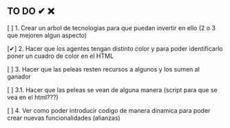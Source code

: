 ## TO DO ✔ ❌

[ ] 1. Crear un arbol de tecnologias para que puedan invertir en ello (2 o 3 que mejoren algun aspecto)

[✔] 2. Hacer que los agentes tengan distinto color y para poder identificarlo poner un cuadro de color en el HTML 

[ ] 3. Hacer que las peleas resten recursos a algunos y los sumen al ganador
  
[ ] 3.1. Hacer que las peleas se vean de alguna manera (script para que se vea en el html???) 

[ ] 4. Ver como poder introducir codigo de manera dinamica para poder crear nuevas funcionalidades (alianzas)

